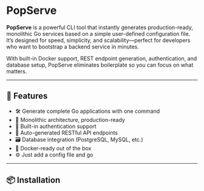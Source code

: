 # PopServe

**PopServe** is a powerful CLI tool that instantly generates production-ready, monolithic Go services based on a simple user-defined configuration file. It’s designed for speed, simplicity, and scalability—perfect for developers who want to bootstrap a backend service in minutes.

With built-in Docker support, REST endpoint generation, authentication, and database setup, PopServe eliminates boilerplate so you can focus on what matters.

---

## 🚀 Features

- 🛠️ Generate complete Go applications with one command
- 🧱 Monolithic architecture, production-ready
- 🔐 Built-in authentication support
- 🔌 Auto-generated RESTful API endpoints
- 🗃️ Database integration (PostgreSQL, MySQL, etc.)
- 🐳 Docker-ready out of the box
- ⚙️ Just add a config file and go

---

## 📦 Installation

